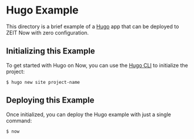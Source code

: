 # Hugo Example

This directory is a brief example of a [Hugo](https://gohugo.io/) app that can be deployed to ZEIT Now with zero configuration.

## Initializing this Example

To get started with Hugo on Now, you can use the [Hugo CLI](https://gohugo.io/commands/) to initialize the project:

```shell
$ hugo new site project-name
```

## Deploying this Example

Once initialized, you can deploy the Hugo example with just a single command:

```shell
$ now
```
